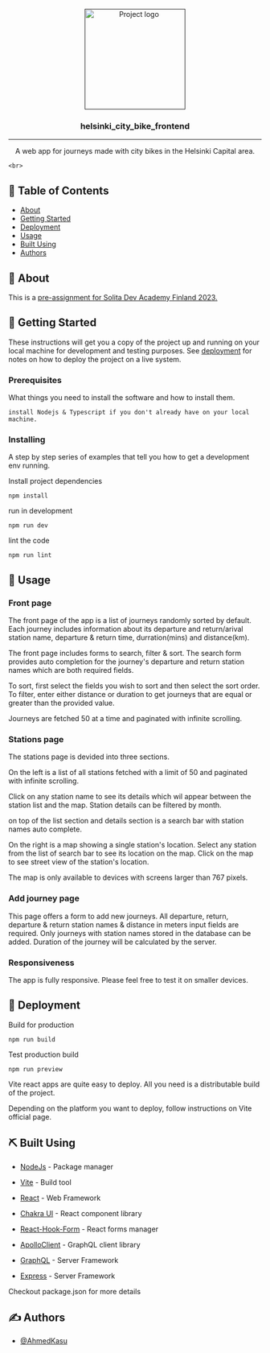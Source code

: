<p align="center">
  <a href="" rel="noopener">
 <img width=200px height=200px src="https://i.imgur.com/6wj0hh6.jpg" alt="Project logo"></a>
</p>

<h3 align="center">helsinki_city_bike_frontend</h3>

<div align="center">

</div>

---

<p align="center"> A web app for journeys made with city bikes in the Helsinki Capital area.

    <br>

</p>

## 📝 Table of Contents

- [About](#about)
- [Getting Started](#getting_started)
- [Deployment](#deployment)
- [Usage](#usage)
- [Built Using](#built_using)
- [Authors](#authors)

## 🧐 About <a name = "about"></a>

This is a [pre-assignment for Solita Dev Academy Finland 2023.](https://github.com/solita/dev-academy-2023-exercise)

## 🏁 Getting Started <a name = "getting_started"></a>

These instructions will get you a copy of the project up and running on your local machine for development and testing purposes. See [deployment](#deployment) for notes on how to deploy the project on a live system.

### Prerequisites

What things you need to install the software and how to install them.

```
install Nodejs & Typescript if you don't already have on your local machine.
```

### Installing

A step by step series of examples that tell you how to get a development env running.

Install project dependencies

```
npm install
```

run in development

```
npm run dev
```

lint the code

```
npm run lint
```

## 🎈 Usage <a name="usage"></a>

### Front page

The front page of the app is a list of journeys randomly sorted by default.
Each journey includes information about its departure and return/arival station name, departure & return time, durration(mins) and distance(km).

The front page includes forms to search, filter & sort. The search form provides auto completion for the journey's departure and return station names which are both required fields.

To sort, first select the fields you wish to sort and then select the sort order.
To filter, enter either distance or duration to get journeys that are equal or greater than the provided value.

Journeys are fetched 50 at a time and paginated with infinite scrolling.

### Stations page

The stations page is devided into three sections.

On the left is a list of all stations fetched with a limit of 50 and paginated with infinite scrolling.

Click on any station name to see its details which wil appear between the station list and the map. Station details can be filtered by month.

on top of the list section and details section is a search bar with station names auto complete.

On the right is a map showing a single station's location. Select any station from the list of search bar to see its location on the map. Click on the map to see street view of the station's location.

The map is only available to devices with screens larger than 767 pixels.

### Add journey page

This page offers a form to add new journeys. All departure, return, departure & return station names & distance in meters input fields are required. Only journeys with station names stored in the database can be added. Duration of the journey will be calculated by the server.

### Responsiveness

The app is fully responsive. Please feel free to test it on smaller devices.

## 🚀 Deployment <a name = "deployment"></a>

Build for production

```
npm run build
```

Test production build

```
npm run preview
```

Vite react apps are quite easy to deploy. All you need is a distributable build of the project.

Depending on the platform you want to deploy, follow instructions on Vite official page.

## ⛏️ Built Using <a name = "built_using"></a>

- [NodeJs](https://nodejs.org/en/) - Package manager
- [Vite](https://vitejs.dev/) - Build tool
- [React](https://react.dev/) - Web Framework

- [Chakra UI](https://chakra-ui.com/) - React component library
- [React-Hook-Form](https://react-hook-form.com/) - React forms manager

- [ApolloClient](https://www.apollographql.com/docs/react/) - GraphQL client library
- [GraphQL](https://graphql.org/) - Server Framework
- [Express](https://expressjs.com/) - Server Framework

Checkout package.json for more details

## ✍️ Authors <a name = "authors"></a>

- [@AhmedKasu](https://github.com/AhmedKasu)
